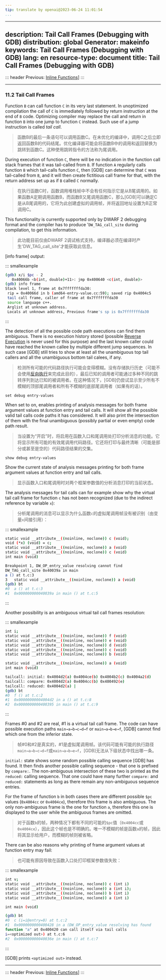 ```yaml
---
tip: translate by openai@2023-06-24 11:01:54
...
```

---
description: Tail Call Frames (Debugging with GDB)
distribution: global
Generator: makeinfo
keywords: Tail Call Frames (Debugging with GDB)
lang: en
resource-type: document
title: Tail Call Frames (Debugging with GDB)
---
::: header
Previous: [Inline Functions](Inline-Functions.html#Inline-Functions)]
:::

---

### 11.2 Tail Call Frames


Function `B` can call function `C` in its very last statement. In unoptimized compilation the call of `C` is immediately followed by return instruction at the end of `B` code. Optimizing compiler may replace the call and return in function `B` into one jump to function `C` instead. Such use of a jump instruction is called *tail call*.

> 函数B的最后一条语句可以调用函数C。在未优化的编译中，调用C之后立即返回函数B的代码结尾。优化编译器可能会将函数B中的调用和返回替换为跳转到函数C。这种使用跳转指令的方法称为尾调用。


During execution of function `C`, there will be no indication in the function call stack frames that it was tail-called from `B`. If function `A` regularly calls function `B` which tail-calls function `C`, then [GDB] can determine that `C` was tail-called from `B`, and it will then create fictitious call frame for that, with the return address set up as if `B` called `C` normally.

> 在执行函数C时，函数调用堆栈帧中不会有任何指示它是从B尾调用的。如果函数A定期调用函数B，而函数B又尾调用函数C，那么[GDB]可以确定C是从B尾调用的，它将为此创建虚拟的调用帧，并将返回地址设置为B正常调用C。


This functionality is currently supported only by DWARF 2 debugging format and the compiler has to produce '`DW_TAG_call_site` during compilation, to get this information.

> 此功能目前仅由DWARF 2调试格式支持，编译器必须在编译时产生'DW_TAG_call_site'才能获取此信息。

[info frame] output:

::: smallexample

```bash
(gdb) x/i $pc - 2
   0x40066b <b(int, double)+11>: jmp 0x400640 <c(int, double)>
(gdb) info frame
Stack level 1, frame at 0x7fffffffda30:
 rip = 0x40066d in b (amd64-entry-value.cc:59); saved rip 0x4004c5
 tail call frame, caller of frame at 0x7fffffffda30
 source language c++.
 Arglist at unknown address.
 Locals at unknown address, Previous frame's sp is 0x7fffffffda30
```

:::


The detection of all the possible code path executions can find them ambiguous. There is no execution history stored (possible [Reverse Execution](Reverse-Execution.html#Reverse-Execution) is never used for this purpose) and the last known caller could have reached the known callee by multiple different jump sequences. In such case [GDB] still tries to show at least all the unambiguous top tail callers and all the unambiguous bottom tail calees, if any.

> 检测所有可能的代码路径执行可能会变得模糊。没有存储执行历史（可能不会使用[反向执行](Reverse-Execution.html#Reverse-Execution)来完成此目的），最后已知的调用者可能通过多种不同的跳转序列到达已知的被调用者。在这种情况下，[GDB]仍尝试显示至少所有不模糊的顶部尾调用者和所有不模糊的底部尾调用者（如果有的话）。

`set debug entry-values`


When set to on, enables printing of analysis messages for both frame argument values at function entry and tail calls. It will show all the possible valid tail calls code paths it has considered. It will also print the intersection of them with the final unambiguous (possibly partial or even empty) code path result.

> 当设置为“开启”时，将启用在函数入口和尾调用处打印分析消息的功能。它将显示所有可能的有效尾调用代码路径。它还将打印与最终清晰（可能是部分或甚至是空的）代码路径结果的交集。

`show debug entry-values`


Show the current state of analysis messages printing for both frame argument values at function entry and tail calls.

> 显示函数入口和尾调用时对两个框架参数值的分析消息打印的当前状态。


The analysis messages for tail calls can for example show why the virtual tail call frame for function `c` has not been recognized (due to the indirect reference by variable `x`):

> 分析尾调用的消息可以显示为什么函数`c`的虚拟尾调用帧没有被识别（由变量`x`间接引用）：

::: smallexample

```bash
static void __attribute__((noinline, noclone)) c (void);
void (*x) (void) = c;
static void __attribute__((noinline, noclone)) a (void) 
static void __attribute__((noinline, noclone)) c (void) 
int main (void) 

Breakpoint 1, DW_OP_entry_value resolving cannot find
DW_TAG_call_site 0x40039a in main
a () at t.c:3
3   static void __attribute__((noinline, noclone)) a (void) 
(gdb) bt
#0  a () at t.c:3
#1  0x000000000040039a in main () at t.c:5
```

:::

Another possibility is an ambiguous virtual tail call frames resolution:

::: smallexample

```bash
int i;
static void __attribute__((noinline, noclone)) f (void) 
static void __attribute__((noinline, noclone)) e (void) 
static void __attribute__((noinline, noclone)) d (void) 
static void __attribute__((noinline, noclone)) c (void) 
static void __attribute__((noinline, noclone)) b (void)

static void __attribute__((noinline, noclone)) a (void) 
int main (void) 

tailcall: initial: 0x4004d2(a) 0x4004ce(b) 0x4004b2(c) 0x4004a2(d)
tailcall: compare: 0x4004d2(a) 0x4004cc(b) 0x400492(e)
tailcall: reduced: 0x4004d2(a) |
(gdb) bt
#0  f () at t.c:2
#1  0x00000000004004d2 in a () at t.c:8
#2  0x0000000000400395 in main () at t.c:9
```

:::


Frames #0 and #2 are real, #1 is a virtual tail call frame. The code can have possible execution paths `main→a→b→c→d→f` or `main→a→b→e→f`, [GDB] cannot find which one from the inferior state.

> 帧#0和#2是真实的，#1是虚拟尾调用帧。该代码可能有可能的执行路径`main→a→b→c→d→f`或`main→a→b→e→f`，[GDB]无法从下级状态中找出哪一条。

`initial:` state shows some random possible calling sequence [GDB] has found. It then finds another possible calling sequence - that one is prefixed by `compare:`. The non-ambiguous intersection of these two is printed as the `reduced:` calling sequence. That one could have many further `compare:` and `reduced:` statements as long as there remain any non-ambiguous sequence entries.


For the frame of function `b` in both cases there are different possible `$pc` values (`0x4004cc` or `0x4004ce`), therefore this frame is also ambiguous. The only non-ambiguous frame is the one for function `a`, therefore this one is displayed to the user while the ambiguous frames are omitted.

> 对于函数`b`的帧，两种情况下都有不同的可能的`$pc`值（`0x4004cc`或`0x4004ce`），因此这个帧也是不明确的。唯一不模糊的帧是函数`a`的帧，因此将其显示给用户，而模糊的帧则被省略。


There can be also reasons why printing of frame argument values at function entry may fail:

> 也可能有原因导致在函数入口处打印框架参数值失败：

::: smallexample

```bash
int v;
static void __attribute__((noinline, noclone)) c (int i) 
static void __attribute__((noinline, noclone)) a (int i);
static void __attribute__((noinline, noclone)) b (int i) 
static void __attribute__((noinline, noclone)) a (int i)

int main (void) 

(gdb) bt
#0  c (i=i@entry=0) at t.c:2
#1  0x0000000000400428 in a (DW_OP_entry_value resolving has found
function "a" at 0x400420 can call itself via tail calls
i=<optimized out>) at t.c:6
#2  0x000000000040036e in main () at t.c:7
```

:::

[GDB] prints `<optimized out>` instead.

---

::: header
Previous: [Inline Functions](Inline-Functions.html#Inline-Functions)]
:::
